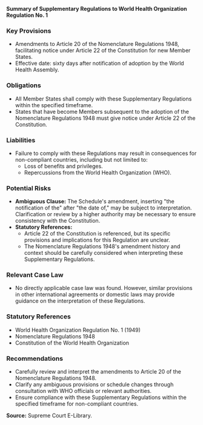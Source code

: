 **Summary of Supplementary Regulations to World Health Organization Regulation No. 1**

### **Key Provisions**

* Amendments to Article 20 of the Nomenclature Regulations 1948, facilitating notice under Article 22 of the Constitution for new Member States.
* Effective date: sixty days after notification of adoption by the World Health Assembly.

### **Obligations**

* All Member States shall comply with these Supplementary Regulations within the specified timeframe.
* States that have become Members subsequent to the adoption of the Nomenclature Regulations 1948 must give notice under Article 22 of the Constitution.

### **Liabilities**

* Failure to comply with these Regulations may result in consequences for non-compliant countries, including but not limited to:
	+ Loss of benefits and privileges.
	+ Repercussions from the World Health Organization (WHO).

### **Potential Risks**

* **Ambiguous Clause:** The Schedule's amendment, inserting "the notification of the" after "the date of," may be subject to interpretation. Clarification or review by a higher authority may be necessary to ensure consistency with the Constitution.
* **Statutory References:**
	+ Article 22 of the Constitution is referenced, but its specific provisions and implications for this Regulation are unclear.
	+ The Nomenclature Regulations 1948's amendment history and context should be carefully considered when interpreting these Supplementary Regulations.

### **Relevant Case Law**

* No directly applicable case law was found. However, similar provisions in other international agreements or domestic laws may provide guidance on the interpretation of these Regulations.

### **Statutory References**

* World Health Organization Regulation No. 1 (1949)
* Nomenclature Regulations 1948
* Constitution of the World Health Organization

### **Recommendations**

* Carefully review and interpret the amendments to Article 20 of the Nomenclature Regulations 1948.
* Clarify any ambiguous provisions or schedule changes through consultation with WHO officials or relevant authorities.
* Ensure compliance with these Supplementary Regulations within the specified timeframe for non-compliant countries.

**Source:**
Supreme Court E-Library.